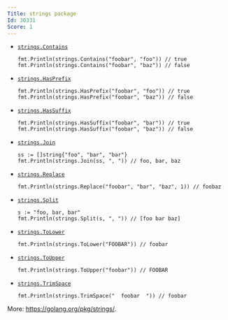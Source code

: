 ```yaml
---
Title: strings package
Id: 30331
Score: 1
---
```

* [`strings.Contains`](https://golang.org/pkg/strings/#Contains)

      fmt.Println(strings.Contains("foobar", "foo")) // true
      fmt.Println(strings.Contains("foobar", "baz")) // false

* [`strings.HasPrefix`](https://golang.org/pkg/strings/#HasPrefix)

      fmt.Println(strings.HasPrefix("foobar", "foo")) // true
      fmt.Println(strings.HasPrefix("foobar", "baz")) // false

* [`strings.HasSuffix`](https://golang.org/pkg/strings/#HasSuffix)

      fmt.Println(strings.HasSuffix("foobar", "bar")) // true
      fmt.Println(strings.HasSuffix("foobar", "baz")) // false

* [`strings.Join`](https://golang.org/pkg/strings/#Join)

      ss := []string{"foo", "bar", "bar"}
      fmt.Println(strings.Join(ss, ", ")) // foo, bar, baz

* [`strings.Replace`](https://golang.org/pkg/strings/#Replace)

      fmt.Println(strings.Replace("foobar", "bar", "baz", 1)) // foobaz

* [`strings.Split`](https://golang.org/pkg/strings/#Split)

      s := "foo, bar, bar"
      fmt.Println(strings.Split(s, ", ")) // [foo bar baz]

* [`strings.ToLower`](https://golang.org/pkg/strings/#ToLower)

      fmt.Println(strings.ToLower("FOOBAR")) // foobar

* [`strings.ToUpper`](https://golang.org/pkg/strings/#ToUpper)

      fmt.Println(strings.ToUpper("foobar")) // FOOBAR

* [`strings.TrimSpace`](https://golang.org/pkg/strings/#TrimSpace)

      fmt.Println(strings.TrimSpace("  foobar  ")) // foobar

More: https://golang.org/pkg/strings/.
